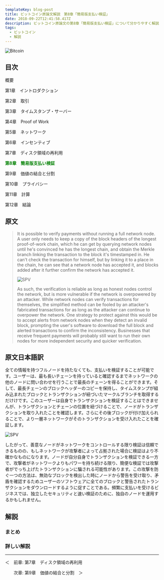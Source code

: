 ```yaml
---
templateKey: blog-post
title: ビットコイン原論文解説　第8章「簡易版支払い検証」
date: 2018-09-22T12:41:58.417Z
description: ビットコイン原論文の第8章「簡易版支払い検証」について分かりやすく解説します。
tags:
  - ビットコイン
  - 解説
---
```

![Bitcoin](/img/bitcoin-header.jpg)

## 目次

概要

第1章　イントロダクション

第2章　取引

第3章　タイムスタンプ・サーバー

第4章　Proof of Work

第5章　ネットワーク

第6章　インセンティブ

第7章　ディスク領域の再利用

**<font color="Green">第8章　簡易版支払い検証</font>**

第9章　価値の結合と分割

第10章　プライバシー

第11章　計算

第12章　結論

## 原文

> It is possible to verify payments without running a full network node. A user only needs to keep a copy of the block headers of the longest proof-of-work chain, which he can get by querying network nodes until he's convinced he has the longest chain, and obtain the Merkle branch linking the transaction to the block it's timestamped in. He can't check the transaction for himself, but by linking it to a place in the chain, he can see that a network node has accepted it, and blocks added after it further confirm the network has accepted it.
>
> ![SPV](/img/bitcoin_spv_pdf.png)
>
> As such, the verification is reliable as long as honest nodes control the network, but is more vulnerable if the network is overpowered by an attacker. While network nodes can verify transactions for themselves, the simplified method can be fooled by an attacker's fabricated transactions for as long as the attacker can continue to overpower the network. One strategy to protect against this would be to accept alerts from network nodes when they detect an invalid block, prompting the user's software to download the full block and alerted transactions to confirm the inconsistency. Businesses that receive frequent payments will probably still want to run their own nodes for more independent security and quicker verification.

## 原文日本語訳

全ての情報を持つフルノードを持たなくても、支払いを検証することが可能です。ユーザーは、最も長いチェーンを持っていると確認するまでネットワークの他のノードに問い合わせを行うことで最長のチェーンを得ることができます。そして、最長チェーンのブロックヘッダーのコピーを保持し、タイムスタンプが組み込まれたブロックとトランザクションが紐づいたマークルブランチを取得するだけけです。このユーザーは自身でトランザクションを検証することはできませんが、トランザクションとチェーンの位置を紐づけることで、ノードがトランザクションを取り入れたことを確認します。さらにその後ブロックが付け加えられることで、より一層ネットワークがそのトランザクションを受け入れたことを確証します。

![SPV](/img/bitcoin_spv_pdf.png)


したがって、善意なノードがネットワークをコントロールする限り検証は信頼できるものの、もしネットワークが攻撃者によって占拠された場合に検証はより不確かなものになります。ノードが自分自身でトランザクションを検証できる一方で、攻撃者がネットワークよりもパワーを持ち続ける限り、簡便な検証では攻撃者がでっち上げたトランザクションに騙される可能性があります。この攻撃を防ぐ一つの方法は、無効なブロックを検出した時にノードから警告を受け取り、矛盾を確認するためユーザーのソフトウェアに全てのブロックと警告されたトランザクションをダウンロードするように促すことである。頻繁に支払いを受けるビジネスでは、独立したセキュリティと速い検証のために、独自のノードを運用するかもしれません。

## 解説

### まとめ

### 詳しい解説

<hr>
＜　前章: 第7章　ディスク領域の再利用

　　次章: 第9章　価値の結合と分割　＞
